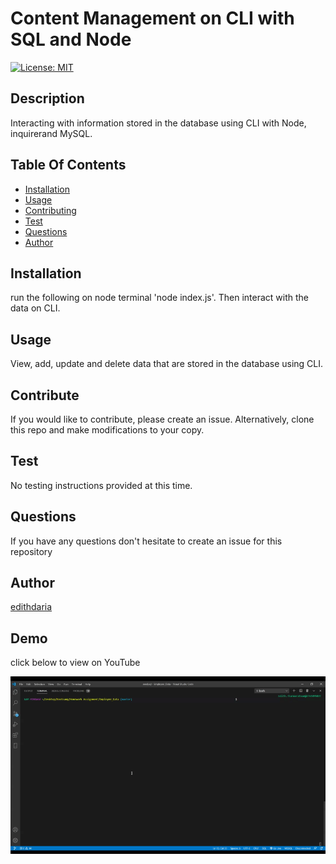 
  
# Content Management on CLI with SQL and Node

[![License: MIT](https://img.shields.io/badge/License-MIT-yellow.svg)](https://opensource.org/licenses/MIT)

## Description
Interacting with information stored in the database using CLI with Node, inquirerand MySQL.

## Table Of Contents
* [Installation](#Installation)
* [Usage](#Usage)
* [Contributing](#Contributing)
* [Test](#Test)
* [Questions](#Questions)
* [Author](#Author)


## Installation
run the following on node terminal 'node index.js'. Then interact with the data on CLI.

## Usage
View, add, update and delete data that are stored in the database using CLI.

## Contribute
If you would like to contribute, please create an issue. Alternatively, clone this repo and make modifications to your copy.

## Test
No testing instructions provided at this time.

## Questions

If you have any questions don't hesitate to create an issue for this repository 

## Author
[edithdaria](https://github.com/edithdaria)

## Demo

click below to view on YouTube

[![Demo](./assets/demo.gif)](https://www.youtube.com/watch?v=WaSNCN8NaZw&feature=youtu.be)

